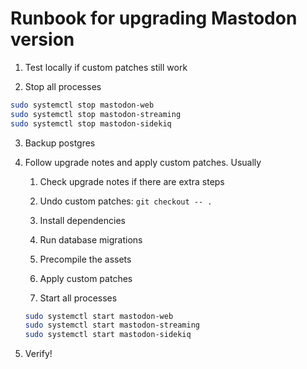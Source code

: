 # Runbook for upgrading Mastodon version

1. Test locally if custom patches still work

2. Stop all processes

```bash
sudo systemctl stop mastodon-web
sudo systemctl stop mastodon-streaming
sudo systemctl stop mastodon-sidekiq
```

3. Backup postgres

4. Follow upgrade notes and apply custom patches. Usually

    1. Check upgrade notes if there are extra steps
  
    2. Undo custom patches: `git checkout -- .`
  
    3. Install dependencies
  
    4. Run database migrations
  
    5. Precompile the assets
  
    6. Apply custom patches
  
    7. Start all processes
  
    ```bash
    sudo systemctl start mastodon-web
    sudo systemctl start mastodon-streaming
    sudo systemctl start mastodon-sidekiq
    ```
  
5. Verify!
